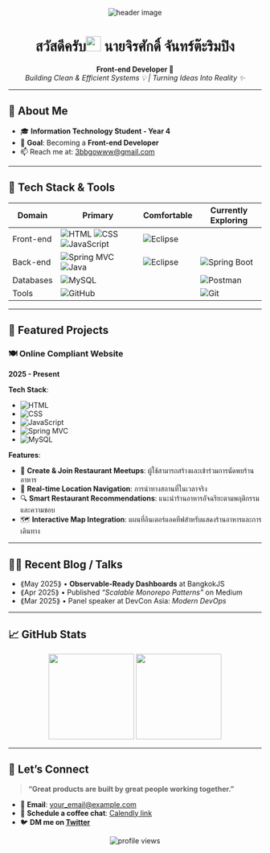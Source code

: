 <!-- Banner / Cover -->
<p align="center">
  <img src="https://scontent.fcnx3-1.fna.fbcdn.net/v/t39.30808-1/441240599_1825321571223724_5545948837499481046_n.jpg?stp=dst-jpg_s200x200_tt6&_nc_cat=106&ccb=1-7&_nc_sid=e99d92&_nc_eui2=AeHqHqMMT4LETDZ1SyQuUT6VboO9hga1iNlug72GBrWI2cQApdJ1AAN0DnjK30Mbku2SjthAb7jq6BX74MKgTP6N&_nc_ohc=_2JMp-opvYAQ7kNvwFSl8E9&_nc_oc=AdlXRvl-PyY-fFW0KTx9kbwuzHEXP6IQyzZhShZhEFy1-009jpARrU5eYqM5QR5La6Fjj5SrVwlFtExZoSno1-AL&_nc_zt=24&_nc_ht=scontent.fcnx3-1.fna&_nc_gid=6GiUxBwvFmUl24L6OgXNtw&oh=00_AfbtefLKDnheV-gdP2Sa4H0AiZFSFLe8Nkoq9smirW7blA&oe=68D9633A" alt="header image" />
</p>

<h1 align="center">สวัสดีครับ<img height="30" src="https://em-content.zobj.net/thumbs/120/apple/354/waving-hand_1f44b.png" /> นายจิรศักดิ์ จันทร์ต๊ะริมปิง</h1>

<p align="center">
  <strong>Front-end Developer 🚀</strong><br/>
  <em>Building Clean & Efficient Systems 💡 | Turning Ideas Into Reality ✨</em>
</p>

---

## 🚀 About Me
- 🎓 **Information Technology Student - Year 4**
- 🎯 **Goal**: Becoming a **Front-end Developer**
- 📫 Reach me at: [3bbgowww@gmail.com](mailto:3bbgowww@gmail.com)

---

## 🧰 Tech Stack & Tools
<div align="center">

| Domain     | Primary                                                                                                                                          | Comfortable                                                                                          | Currently Exploring                                                                                                                               |
|------------|--------------------------------------------------------------------------------------------------------------------------------------------------|------------------------------------------------------------------------------------------------------|----------------------------------------------------------------------------------------------------------------------------------------------------|
| Front-end  | ![HTML](https://img.shields.io/badge/HTML-E34F26?logo=html5&logoColor=white&color=green) ![CSS](https://img.shields.io/badge/CSS-1572B6?logo=css3&logoColor=white&color=blue) ![JavaScript](https://img.shields.io/badge/JavaScript-F7DF1E?logo=javascript&logoColor=black&color=yellow) | ![Eclipse](https://img.shields.io/badge/Eclipse-2C2255?logo=eclipse&logoColor=white&color=purple)                                                           |
| Back-end   | ![Spring MVC](https://img.shields.io/badge/Spring%20MVC-6DB33F?logo=spring&logoColor=white&color=green) ![Java](https://img.shields.io/badge/Java-007396?logo=java&logoColor=white&color=red) |  ![Eclipse](https://img.shields.io/badge/Eclipse-2C2255?logo=eclipse&logoColor=white&color=purple) |  ![Spring Boot](https://img.shields.io/badge/Spring%20Boot-6DB33F?logo=spring&logoColor=white&color=blue) |
| Databases  | ![MySQL](https://img.shields.io/badge/MySQL-4479A1?logo=mysql&logoColor=white&color=cyan)    | | ![Postman](https://img.shields.io/badge/Postman-FF6C37?logo=postman&logoColor=white&color=red) 
| Tools      |  ![GitHub](https://img.shields.io/badge/GitHub-181717?logo=github&logoColor=white&color=black)  |    | ![Git](https://img.shields.io/badge/Git-F05032?logo=git&logoColor=white&color=green)

</div>

---

## 📌 Featured Projects

### 🍽️ **Online Compliant Website**  
**2025 - Present**

**Tech Stack**:
- ![HTML](https://img.shields.io/badge/HTML-E34F26?logo=html5&logoColor=white) 
- ![CSS](https://img.shields.io/badge/CSS-1572B6?logo=css3&logoColor=white) 
- ![JavaScript](https://img.shields.io/badge/JavaScript-F7DF1E?logo=javascript&logoColor=black)
- ![Spring MVC](https://img.shields.io/badge/Spring%20MVC-6DB33F?logo=spring&logoColor=white)
- ![MySQL](https://img.shields.io/badge/MySQL-4479A1?logo=mysql&logoColor=white) 

**Features**:
- 🎯 **Create & Join Restaurant Meetups**: ผู้ใช้สามารถสร้างและเข้าร่วมการนัดพบร้านอาหาร
- 📍 **Real-time Location Navigation**: การนำทางสถานที่ในเวลาจริง
- 🔍 **Smart Restaurant Recommendations**: แนะนำร้านอาหารอัจฉริยะตามพฤติกรรมและความชอบ
- 🗺️ **Interactive Map Integration**: แผนที่อินเตอร์แอคทีฟสำหรับแสดงร้านอาหารและการเดินทาง

---

## ✍🏻 Recent Blog / Talks
<!-- GH Action can automate this section; placeholder for manual list -->
- ⟪May 2025⟫ • **Observable-Ready Dashboards** at BangkokJS  
- ⟪Apr 2025⟫ • Published *“Scalable Monorepo Patterns”* on Medium  
- ⟪Mar 2025⟫ • Panel speaker at DevCon Asia: *Modern DevOps*

---

## 📈 GitHub Stats
<div align="center">
  <img height="170" src="https://github-readme-stats.vercel.app/api?username=YOUR_USERNAME&show_icons=true&hide_border=true&theme=radical" />
  <img height="170" src="https://github-readme-stats.vercel.app/api/top-langs/?username=YOUR_USERNAME&layout=compact&hide_border=true&theme=radical" />
</div>

---

## 🤝 Let’s Connect
> **“Great products are built by great people working together.”**

- 💌 **Email**: [your_email@example.com](mailto:your_email@example.com)  
- 📝 **Schedule a coffee chat**: [Calendly link](#)  
- 🐦 **DM me on [Twitter](#)**

<p align="center">
  <img src="https://komarev.com/ghpvc/?username=YOUR_USERNAME&style=flat-square&color=blue" alt="profile views"/>
</p>
